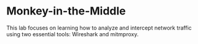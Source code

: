 # Monkey-in-the-Middle
This lab focuses on learning how to analyze and intercept network traffic using two essential tools: Wireshark and mitmproxy.
